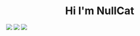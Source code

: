 <h1 align="center"> Hi I'm NullCat</h1>

<img src="https://github-readme-stats.vercel.app/api?username=nullnyat&layout=compact&hide_border=ture&show_icons=ture&bg_color=13141C&icon_color=CECEFF&text_color=FFF&title_color=96CCE7&count_private=ture"/><td>
<img src="https://github-readme-stats.vercel.app/api/top-langs/?username=nullnyat&layout=compact&count_private=true&bg_color=13141C&title_color=96CCE7&text_color=FFF&langs_count=8&hide_border=true"/><td>
<img src="https://github-readme-stats.vercel.app/api/wakatime?username=nullnyat&bg_color=13141C&title_color=96CCE7&text_color=FFF&hide_border=ture&langs_count=5"/><td>
